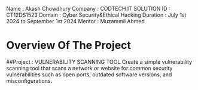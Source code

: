 Name : Akash Chowdhury
Company : CODTECH IT SOLUTION
ID : CT12DS1523
Domain : Cyber Security&Ethical Hacking
Duration : July 1st 2024 to September 1st 2024
Mentor : Muzammil Ahmed

# Overview Of The Project 
##Project : VULNERABILITY SCANNING TOOL
Create a simple vulnerability scanning tool that scans a network or website for common security vulnerabilities such as open ports, outdated software versions, and misconfigurations.
